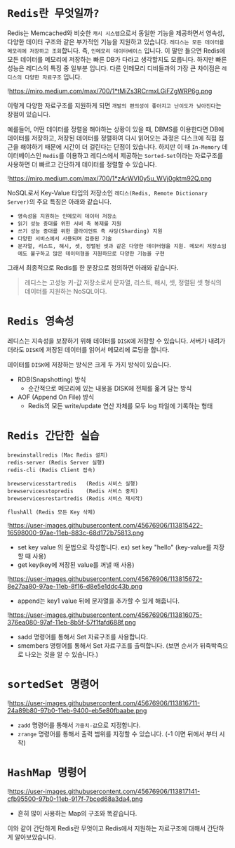 # **`Redis란 무엇일까?`**

Redis는 Memcached와 비슷한 `캐시 시스템`으로서 동일한 기능을 제공하면서 영속성, 다양한 데이터 구조와 같은 부가적인 기능을 지원하고 있습니다. `레디스는 모든 데이터를 메모리에 저장하고 조회`합니다. 즉, `인메모리 데이터베이스` 입니다. 이 말만 들으면 Redis에 모든 데이터를 메모리에 저장하는 빠른 DB가 다라고 생각할지도 모릅니다. 하지만 빠른 성능은 레디스의 특징 중 일부분 입니다. 다른 인메모리 디비들과의 가장 큰 차이점은 `레디스의 다양한 자료구조` 입니다.

!https://miro.medium.com/max/700/1*tMiZs3RCrmxLGiFZgWRP6g.png

이렇게 다양한 자료구조를 지원하게 되면 `개발의 편의성이 좋아지고 난이도가 낮아진다`는 장점이 있습니다.

예를들어, 어떤 데이터를 정렬을 해야하는 상황이 있을 때, DBMS를 이용한다면 DB에 데이터를 저장하고, 저장된 데이터를 정렬하여 다시 읽어오는 과정은 디스크에 직접 접근을 해야하기 때문에 시간이 더 걸린다는 단점이 있습니다. 하지만 이 때 `In-Memory` 데이터베이스인 `Redis`를 이용하고 레디스에서 제공하는 `Sorted-Set`이라는 자료구조를 사용하면 더 빠르고 간단하게 데이터를 정렬할 수 있습니다.

!https://miro.medium.com/max/700/1*zArWVI0y5u_WVj0gktm92Q.png

NoSQL로서 Key-Value 타입의 저장소인 `레디스(Redis, Remote Dictionary Server)`의 주요 특징은 아래와 같습니다.

- `영속성을 지원하는 인메모리 데이터 저장소`
- `읽기 성능 증대를 위한 서버 측 복제를 지원`
- `쓰기 성능 증대를 위한 클라이언트 측 샤딩(Sharding) 지원`
- `다양한 서비스에서 사용되며 검증된 기술`
- `문자열, 리스트, 해시, 셋, 정렬된 셋과 같은 다양한 데이터형을 지원. 메모리 저장소임에도 불구하고 많은 데이터형을 지원하므로 다양한 기능을 구현`

그래서 최종적으로 Redis를 한 문장으로 정의하면 아래와 같습니다.

> 레디스는 고성능 키-값 저장소로서 문자열, 리스트, 해시, 셋, 정렬된 셋 형식의 데이터를 지원하는 NoSQL이다.
> 

# `Redis 영속성`

레디스는 지속성을 보장하기 위해 데이터를 `DISK`에 저장할 수 있습니다. 서버가 내려가더라도 `DISK`에 저장된 데이터를 읽어서 메모리에 로딩을 합니다.

데이터를 `DISK`에 저장하는 방식은 크게 두 가지 방식이 있습니다.

- RDB(Snapshotting) 방식
    - 순간적으로 메모리에 있는 내용을 DISK에 전체를 옮겨 담는 방식
- AOF (Append On File) 방식
    - Redis의 모든 write/update 연산 자체를 모두 log 파일에 기록하는 형태

# `Redis 간단한 실습`

```
brewinstallredis (Mac Redis 설치)
redis-server (Redis Server 실행)
redis-cli (Redis Client 접속)

brewservicesstartredis   (Redis 서비스 실행)
brewservicesstopredis    (Redis 서비스 중지)
brewservicesrestartredis (Redis 서비스 재시작)

flushAll (Redis 모든 Key 삭제)
```

!https://user-images.githubusercontent.com/45676906/113815422-16598000-97ae-11eb-883c-68d172b75813.png

- set key value 의 문법으로 작성합니다. ex) set key "hello" (key-value를 저장할 때 사용)
- get key(key에 저장된 value를 꺼낼 때 사용)

!https://user-images.githubusercontent.com/45676906/113815672-8e27aa80-97ae-11eb-8f16-d8e5e1ddc43b.png

- append는 key1 value 뒤에 문자열을 추가할 수 있게 해줍니다.

!https://user-images.githubusercontent.com/45676906/113816075-376ea080-97af-11eb-8b5f-57f1fafd688f.png

- sadd 명령어를 통해서 Set 자료구조를 사용합니다.
- smembers 명령어를 통해서 Set 자료구조를 출력합니다. (보면 순서가 뒤죽박죽으로 나오는 것을 알 수 있습니다.)

# `sortedSet 명령어`

!https://user-images.githubusercontent.com/45676906/113816711-24a89b80-97b0-11eb-9400-eb5e80fbaabe.png

- `zadd` 명령어를 통해서 `가중치-값`으로 지정합니다.
- `zrange` 명령어를 통해서 출력 범위를 지정할 수 있습니다. (-1 이면 뒤에서 부터 시작)

# `HashMap 명령어`

!https://user-images.githubusercontent.com/45676906/113817141-cfb95500-97b0-11eb-917f-7bced68a3da4.png

- 흔히 많이 사용하는 Map의 구조와 똑같습니다.

이와 같이 간단하게 Redis란 무엇이고 Redis에서 지원하는 자료구조에 대해서 간단하게 알아보았습니다.
